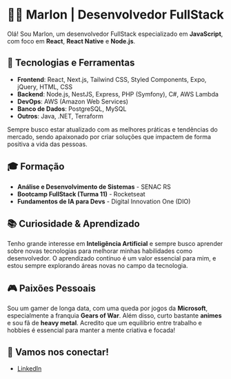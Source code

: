 # 👨‍💻 Marlon | Desenvolvedor FullStack

Olá! Sou Marlon, um desenvolvedor FullStack especializado em **JavaScript**, com foco em **React**, **React Native** e **Node.js**.

## 🚀 Tecnologias e Ferramentas

- **Frontend**: React, Next.js, Tailwind CSS, Styled Components, Expo, jQuery, HTML, CSS
- **Backend**: Node.js, NestJS, Express, PHP (Symfony), C#, AWS Lambda
- **DevOps**: AWS (Amazon Web Services)
- **Banco de Dados**: PostgreSQL, MySQL
- **Outros**: Java, .NET, Terraform

Sempre busco estar atualizado com as melhores práticas e tendências do mercado, sendo apaixonado por criar soluções que impactem de forma positiva a vida das pessoas.

## 🎓 Formação

- **Análise e Desenvolvimento de Sistemas** - SENAC RS
- **Bootcamp FullStack (Turma 11)** - Rocketseat
- **Fundamentos de IA para Devs** - Digital Innovation One (DIO)

## 📚 Curiosidade & Aprendizado

Tenho grande interesse em **Inteligência Artificial** e sempre busco aprender sobre novas tecnologias para melhorar minhas habilidades como desenvolvedor. O aprendizado contínuo é um valor essencial para mim, e estou sempre explorando áreas novas no campo da tecnologia.

## 🎮 Paixões Pessoais

Sou um gamer de longa data, com uma queda por jogos da **Microsoft**, especialmente a franquia **Gears of War**. Além disso, curto bastante **animes** e sou fã de **heavy metal**. Acredito que um equilíbrio entre trabalho e hobbies é essencial para manter a mente criativa e focada!

## 🔗 Vamos nos conectar!

- [LinkedIn](https://www.linkedin.com/in/marloncosta29/)
